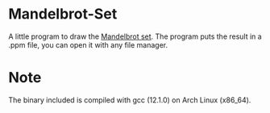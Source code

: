 # Mandelbrot-Set
A little program to draw the [Mandelbrot set](https://en.wikipedia.org/wiki/Mandelbrot_set).
The program puts the result in a .ppm file, you can open it with any file manager.
# Note
The binary included is compiled with gcc (12.1.0) on Arch Linux (x86_64).
